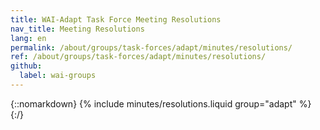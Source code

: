 ```yaml
---
title: WAI-Adapt Task Force Meeting Resolutions
nav_title: Meeting Resolutions
lang: en
permalink: /about/groups/task-forces/adapt/minutes/resolutions/
ref: /about/groups/task-forces/adapt/minutes/resolutions/
github:
  label: wai-groups
---
```


{::nomarkdown}
{% include minutes/resolutions.liquid group="adapt" %}
{:/}